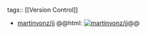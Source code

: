 tags:: [[Version Control]]

- [martinvonz/jj](https://github.com/martinvonz/jj)
  @@html: <a href="https://github.com/martinvonz/jj/"><img src="https://github-readme-stats-astronomer.vercel.app/api/pin/?username=martinvonz&repo=jj&theme=tokyonight" alt="martinvonz/jj"/></a>@@